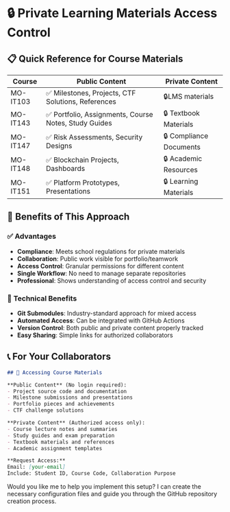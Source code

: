 # 🔒 Private Learning Materials Access Control

## 📋 Quick Reference for Course Materials

| Course   | Public Content                                         | Private Content         |
| -------- | ------------------------------------------------------ | ----------------------- |
| MO-IT103 | ✅ Milestones, Projects, CTF Solutions, References    | 🔒LMS materials         |
| MO-IT143 | ✅ Portfolio, Assignments, Course Notes, Study Guides | 🔒 Textbook Materials   |
| MO-IT147 | ✅ Risk Assessments, Security Designs                  | 🔒 Compliance Documents |
| MO-IT148 | ✅ Blockchain Projects, Dashboards                     | 🔒 Academic Resources   |
| MO-IT151 | ✅ Platform Prototypes, Presentations                  | 🔒 Learning Materials   |

## 🎯 Benefits of This Approach

### ✅ **Advantages**

- **Compliance**: Meets school regulations for private materials
- **Collaboration**: Public work visible for portfolio/teamwork
- **Access Control**: Granular permissions for different content
- **Single Workflow**: No need to manage separate repositories
- **Professional**: Shows understanding of access control and security

### 🔧 **Technical Benefits**

- **Git Submodules**: Industry-standard approach for mixed access
- **Automated Access**: Can be integrated with GitHub Actions
- **Version Control**: Both public and private content properly tracked
- **Easy Sharing**: Simple links for authorized collaborators

## 📞 **For Your Collaborators**

```markdown
## 🤝 Accessing Course Materials

**Public Content** (No login required):
- Project source code and documentation  
- Milestone submissions and presentations
- Portfolio pieces and achievements
- CTF challenge solutions

**Private Content** (Authorized access only):
- Course lecture notes and summaries
- Study guides and exam preparation
- Textbook materials and references
- Academic assignment templates

**Request Access:**
Email: [your-email]
Include: Student ID, Course Code, Collaboration Purpose
```

Would you like me to help you implement this setup? I can create the necessary configuration files and guide you through the GitHub repository creation process.
